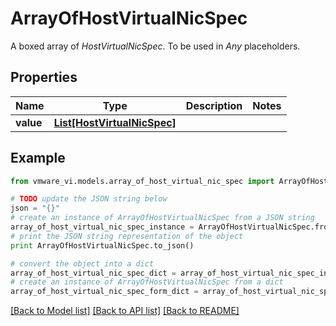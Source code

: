 # ArrayOfHostVirtualNicSpec

A boxed array of *HostVirtualNicSpec*. To be used in *Any* placeholders. 

## Properties
Name | Type | Description | Notes
------------ | ------------- | ------------- | -------------
**value** | [**List[HostVirtualNicSpec]**](HostVirtualNicSpec.md) |  | 

## Example

```python
from vmware_vi.models.array_of_host_virtual_nic_spec import ArrayOfHostVirtualNicSpec

# TODO update the JSON string below
json = "{}"
# create an instance of ArrayOfHostVirtualNicSpec from a JSON string
array_of_host_virtual_nic_spec_instance = ArrayOfHostVirtualNicSpec.from_json(json)
# print the JSON string representation of the object
print ArrayOfHostVirtualNicSpec.to_json()

# convert the object into a dict
array_of_host_virtual_nic_spec_dict = array_of_host_virtual_nic_spec_instance.to_dict()
# create an instance of ArrayOfHostVirtualNicSpec from a dict
array_of_host_virtual_nic_spec_form_dict = array_of_host_virtual_nic_spec.from_dict(array_of_host_virtual_nic_spec_dict)
```
[[Back to Model list]](../README.md#documentation-for-models) [[Back to API list]](../README.md#documentation-for-api-endpoints) [[Back to README]](../README.md)


